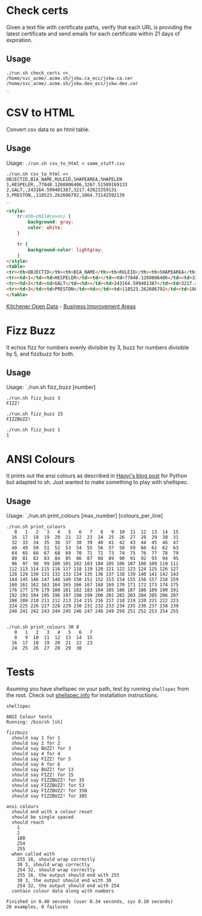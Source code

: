 # Check certs
Given a text file with certificate paths, verify that each URL is providing the latest certificate
and send emails for each certificate within 21 days of expiration.

## Usage

```shell
./run.sh check_certs <<_ 
/home/svc_acme/.acme.sh/jskw.ca_ecc/jskw.ca.cer
/home/svc_acme/.acme.sh/jskw.dev_ecc/jskw.dev.cer
_
```

# CSV to HTML
Convert csv data to an html table.

## Usage
Usage: `./run.sh csv_to_html < some_stuff.csv`

```shell
./run.sh csv_to_html <<_
OBJECTID,BIA_NAME,RULEID,SHAPEAREA,SHAPELEN
1,HESPELER,,77848.1260806406,3267.51589169133
2,GALT,,243164.599401387,3217.42021359131
3,PRESTON,,118523.262606792,1864.71142592139
_
```

```html
<style>
    tr:nth-child(even) {
        background: gray;
        color: white;
    }

    tr {
        background-color: lightgray;
    }
</style>
<table>
<tr><th>OBJECTID</th><th>BIA_NAME</th><th>RULEID</th><th>SHAPEAREA</th><th>SHAPELEN</th></tr>
<tr><td>1</td><td>HESPELER</td><td></td><td>77848.1260806406</td><td>3267.51589169133</td></tr>
<tr><td>2</td><td>GALT</td><td></td><td>243164.599401387</td><td>3217.42021359131</td></tr>
<tr><td>3</td><td>PRESTON</td><td></td><td>118523.262606792</td><td>1864.71142592139</td></tr>
</table>
```

[Kitchener Open Data](https://open-kitchenergis.opendata.arcgis.com/) - [Business Improvement Areas](https://open-kitchenergis.opendata.arcgis.com/datasets/cityofcambridge::business-improvement-areas/about)

# Fizz Buzz
It echos fizz for numbers evenly divisible by 3, buzz for numbers divisible by 5, and 
fizzbuzz for both.

## Usage
Usage: `./run.sh fizz_buzz [number]

```shell
./run.sh fizz_buzz 3
FIZZ!

./run.sh fizz_buzz 15
FIZZBUZZ!

./run.sh fizz_buzz 1
1
```

# ANSI Colours
It prints out the ansi colours as described in [Haoyi's blog post](https://www.lihaoyi.com/post/BuildyourownCommandLinewithANSIescapecodes.html) for Python but adapted to sh. Just wanted to make something to play with shellspec.

## Usage
Usage: `./run.sh print_colours [max_number] [colours_per_line]

```shell
./run.sh print_colours
   0   1   2   3   4   5   6   7   8   9  10  11  12  13  14  15
  16  17  18  19  20  21  22  23  24  25  26  27  28  29  30  31
  32  33  34  35  36  37  38  39  40  41  42  43  44  45  46  47
  48  49  50  51  52  53  54  55  56  57  58  59  60  61  62  63
  64  65  66  67  68  69  70  71  72  73  74  75  76  77  78  79
  80  81  82  83  84  85  86  87  88  89  90  91  92  93  94  95
  96  97  98  99 100 101 102 103 104 105 106 107 108 109 110 111
 112 113 114 115 116 117 118 119 120 121 122 123 124 125 126 127
 128 129 130 131 132 133 134 135 136 137 138 139 140 141 142 143
 144 145 146 147 148 149 150 151 152 153 154 155 156 157 158 159
 160 161 162 163 164 165 166 167 168 169 170 171 172 173 174 175
 176 177 178 179 180 181 182 183 184 185 186 187 188 189 190 191
 192 193 194 195 196 197 198 199 200 201 202 203 204 205 206 207
 208 209 210 211 212 213 214 215 216 217 218 219 220 221 222 223
 224 225 226 227 228 229 230 231 232 233 234 235 236 237 238 239
 240 241 242 243 244 245 246 247 248 249 250 251 252 253 254 255


./run.sh print_colours 30 8
   0   1   2   3   4   5   6   7
   8   9  10  11  12  13  14  15
  16  17  18  19  20  21  22  23
  24  25  26  27  28  29  30
```

# Tests
Asuming you have shellspec on your path, test by running `shellspec` from the root. Check out [shellspec.info](https://shellspec.info/) for installation instructions.

```shell
shellspec
```

```shell
ANSI Colour tests
Running: /bin/sh [sh]

fizzbuzz
  should say 1 for 1
  should say 2 for 2
  should say BUZZ! for 3
  should say 4 for 4
  should say FIZZ! for 5
  should say 6 for 6
  should say BUZZ! for 13
  should say FIZZ! for 15
  should say FIZZBUZZ! for 35
  should say FIZZBUZZ! for 53
  should say FIZZBUZZ! for 350
  should say FIZZBUZZ! for 305

ansi colours
  should end with a colour reset
  should be single spaced
  should reach
    1
    2
    100
    254
    255
  when called with
    255 16, should wrap correctly
    30 3, should wrap correctly
    254 32, should wrap correctly
    255 16, the output should end with 255
    30 3, the output should end with 30
    254 32, the output should end with 254
  contain colour data along with numbers

Finished in 0.40 seconds (user 0.34 seconds, sys 0.10 seconds)
26 examples, 0 failures
```
